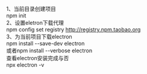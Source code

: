 1、当前目录创建项目  
	npm init  
2、设置eletron下载代理  
	npm config set registry http://registry.npm.taobao.org  
3、为当前项目下载electron  
	npm install --save-dev electron  
          或者npm install --verbose electron  
          查看electron安装完成与否  
	npx electron -v  
